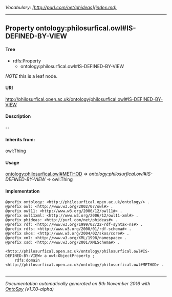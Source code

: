 _Vocabulary: [http://purl.com/net/phideas](index.md)_ 

---	
	




    


## Property ontology:philosurfical.owl#IS-DEFINED-BY-VIEW


#### Tree

* rdfs:Property
    * ontology:philosurfical.owl#IS-DEFINED-BY-VIEW





*NOTE* this is a leaf node.


#### URI
http://philosurfical.open.ac.uk/ontology/philosurfical.owl#IS-DEFINED-BY-VIEW

#### Description
--


#### Inherits from:
owl:Thing



#### Usage


[ontology:philosurfical.owl#METHOD](class-ontologyphilosurficalowlmethod.md) 
=&gt;&nbsp;_ontology:philosurfical.owl#IS-DEFINED-BY-VIEW_&nbsp;=&gt;&nbsp;owl:Thing

#### Implementation
```
@prefix ontology: <http://philosurfical.open.ac.uk/ontology/> .
@prefix owl: <http://www.w3.org/2002/07/owl#> .
@prefix owl11: <http://www.w3.org/2006/12/owl11#> .
@prefix owl11xml: <http://www.w3.org/2006/12/owl11-xml#> .
@prefix phideas: <http://purl.com/net/phideas#> .
@prefix rdf: <http://www.w3.org/1999/02/22-rdf-syntax-ns#> .
@prefix rdfs: <http://www.w3.org/2000/01/rdf-schema#> .
@prefix skos: <http://www.w3.org/2004/02/skos/core#> .
@prefix xml: <http://www.w3.org/XML/1998/namespace> .
@prefix xsd: <http://www.w3.org/2001/XMLSchema#> .

<http://philosurfical.open.ac.uk/ontology/philosurfical.owl#IS-DEFINED-BY-VIEW> a owl:ObjectProperty ;
    rdfs:domain <http://philosurfical.open.ac.uk/ontology/philosurfical.owl#METHOD> .


```










---

_Documentation automatically generated on 9th November 2016 with [OntoSpy](http://ontospy.readthedocs.org/ "Open") (v1.7.0-alpha)_